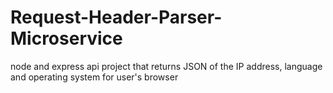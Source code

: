 # Request-Header-Parser-Microservice
node and express api project that returns JSON of the IP address, language and operating system for user's browser
